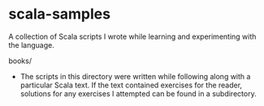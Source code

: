 # scala-samples
A collection of Scala scripts I wrote while learning and experimenting with the language.

books/
- The scripts in this directory were written while following along with a particular Scala text. If the text contained exercises for the reader, solutions for any exercises I attempted can be found in a subdirectory.
